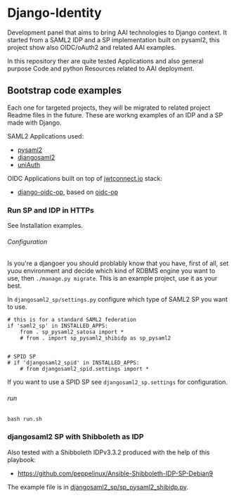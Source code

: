 # Django-Identity
Development panel that aims to bring AAI technologies to Django context.
It started from a SAML2 IDP and a SP implementation built on pysaml2, this project show also OIDC/oAuth2 and related AAI examples.

In this repository ther are quite tested Applications and also general purpose Code and python Resources related to AAI deployment.

## Bootstrap code examples
Each one for targeted projects, they will be migrated to related project Readme files in the future.
These are workng examples of an IDP and a SP made with Django.

SAML2 Applications used:

- [pysaml2](https://github.com/IdentityPython/pysaml2)
- [djangosaml2](https://github.com/knaperek/djangosaml2)
- [uniAuth](https://github.com/UniversitaDellaCalabria/uniAuth)

OIDC Applications built on top of [jwtconnect.io](https://jwtconnect.io/) stack:

- [django-oidc-op](https://github.com/peppelinux/django-oidc-op), based on [oidc-op](https://github.com/rohe/oidc-op)


### Run SP and IDP in HTTPs
See Installation examples.

###### Configuration

Is you're a djangoer you should problably know that you have, first of all, set yuou environment and decide 
which kind of RDBMS engine you want to use, then `./manage.py migrate`. This is an example project, use it as your best.

In `djangosaml2_sp/settings.py` configure which type of SAML2 SP you want to use.
````
# this is for a standard SAML2 federation
if 'saml2_sp' in INSTALLED_APPS:
    from . sp_pysaml2_satosa import *
    # from . import sp_pysaml2_shibidp as sp_pysaml2
    

# SPID SP
# if 'djangosaml2_spid' in INSTALLED_APPS:
    # from djangosaml2_spid.settings import *
````

If you want to use a SPID SP see `djangosaml2_sp.settings` for configuration.

###### run
````
bash run.sh

````

### djangosaml2 SP with Shibboleth as IDP

Also tested with a Shibboleth IDPv3.3.2 produced with the help of this playbook:
 - https://github.com/peppelinux/Ansible-Shibboleth-IDP-SP-Debian9

The example file is in [djangosaml2_sp/sp_pysaml2_shibidp.py](https://github.com/peppelinux/Django-Identity/blob/master/djangosaml2_sp/djangosaml2_sp/djangosaml2_sp/sp_pysaml2_shibidp.py).
